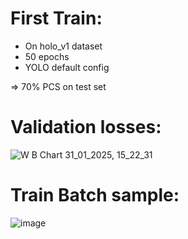 # First Train: 

- On holo_v1 dataset
- 50 epochs
- YOLO default config

=> 70% PCS on test set

# Validation losses:

![W B Chart 31_01_2025, 15_22_31](https://github.com/user-attachments/assets/28dca198-903b-40f2-96a7-bab98637e845)


# Train Batch sample:

![image](https://github.com/user-attachments/assets/f20bfd1f-f215-459e-9ed9-e91977b2bf2f)

